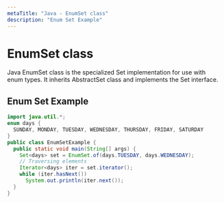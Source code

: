 ```yaml
---
metaTitle: "Java - EnumSet class"
description: "Enum Set Example"
---
```


# EnumSet class


Java EnumSet class is the specialized Set implementation for use with enum types. It inherits AbstractSet class and implements the Set interface.



## Enum Set Example


```java
import java.util.*;  
enum days {  
  SUNDAY, MONDAY, TUESDAY, WEDNESDAY, THURSDAY, FRIDAY, SATURDAY  
}  
public class EnumSetExample {  
  public static void main(String[] args) {  
    Set<days> set = EnumSet.of(days.TUESDAY, days.WEDNESDAY);  
    // Traversing elements  
    Iterator<days> iter = set.iterator();  
    while (iter.hasNext())  
      System.out.println(iter.next());  
  }  
}  

```

